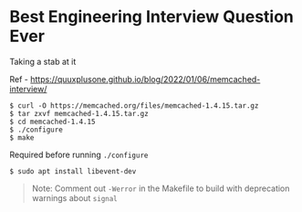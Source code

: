 # Best Engineering Interview Question Ever

Taking a stab at it

Ref - https://quuxplusone.github.io/blog/2022/01/06/memcached-interview/

```console
$ curl -O https://memcached.org/files/memcached-1.4.15.tar.gz
$ tar zxvf memcached-1.4.15.tar.gz
$ cd memcached-1.4.15
$ ./configure
$ make
```

Required before running `./configure`
```console
$ sudo apt install libevent-dev
```

> Note: Comment out `-Werror` in the Makefile to build with deprecation warnings about `signal`
